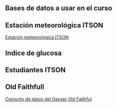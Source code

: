 ## Bases de datos a usar en el curso

## Estación meteorológica ITSON

<a href="http://10.2.78.5/" target="_blank"> Estación meteorológica ITSON</a>


## Indice de glucosa 


## Estudiantes ITSON



## Old Faithfull

<a href="http://www.stat.cmu.edu/~larry/all-of-statistics/=data/faithful.dat" target="_blank"> Conjunto de datos del Geyser Old Faithful</a>
